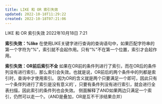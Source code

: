 ```yaml
---
title: LIKE 和 OR 索引失效
updated: 2022-10-18T11:29:22
created: 2022-10-18T07:21:06
---
```


LIKE 和 OR 索引失效
2022年10月18日
7:21

**索引失效：%like**
在使用LIKE关键字进行查询的查询语句中，如果匹配字符串的第一个字符为“%”，索引就不会起作用。只有“%"不在第一个位置，索引才会起作用。

**索引失效：OR前后索引不全**
如果在OR前的条件列进行了索引，而在OR后的条件列没有进行索引，那么索引会失效。也就是说，OR前后的两个条件中的列都是索引时，查询中才使用索引。
因为OR的含义就是两个只要满足一个即可，因此只有一个条伴列进行了索引是没有意义的\`，只要有条件列没有进行索引，就会进行全表扫描，因此索引的条件列也会失效。
侧面解释了AND如果两边只满足一个索引，仍然可以走一个。（AND是叠加，OR是互不干涉结果合并）
